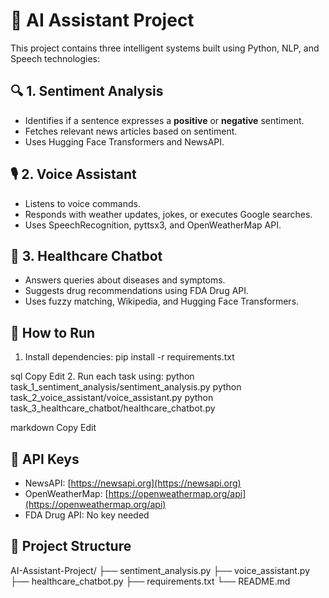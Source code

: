 # 🧠 AI Assistant Project

This project contains three intelligent systems built using Python, NLP, and Speech technologies:

## 🔍 1. Sentiment Analysis
- Identifies if a sentence expresses a **positive** or **negative** sentiment.
- Fetches relevant news articles based on sentiment.
- Uses Hugging Face Transformers and NewsAPI.

## 🎙️ 2. Voice Assistant
- Listens to voice commands.
- Responds with weather updates, jokes, or executes Google searches.
- Uses SpeechRecognition, pyttsx3, and OpenWeatherMap API.

## 🏥 3. Healthcare Chatbot
- Answers queries about diseases and symptoms.
- Suggests drug recommendations using FDA Drug API.
- Uses fuzzy matching, Wikipedia, and Hugging Face Transformers.

## 🚀 How to Run
1. Install dependencies:
pip install -r requirements.txt

sql
Copy
Edit
2. Run each task using:
python task_1_sentiment_analysis/sentiment_analysis.py
python task_2_voice_assistant/voice_assistant.py
python task_3_healthcare_chatbot/healthcare_chatbot.py

markdown
Copy
Edit

## 🔑 API Keys
- NewsAPI: [https://newsapi.org](https://newsapi.org)
- OpenWeatherMap: [https://openweathermap.org/api](https://openweathermap.org/api)
- FDA Drug API: No key needed

## 📂 Project Structure
AI-Assistant-Project/
├── sentiment_analysis.py
├── voice_assistant.py
├── healthcare_chatbot.py
├── requirements.txt
└── README.md